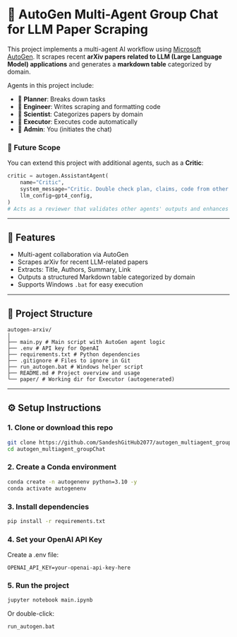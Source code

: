 # 🤖 AutoGen Multi-Agent Group Chat for LLM Paper Scraping

This project implements a multi-agent AI workflow using [Microsoft AutoGen](https://github.com/microsoft/autogen). It scrapes recent **arXiv papers related to LLM (Large Language Model) applications** and generates a **markdown table** categorized by domain.

Agents in this project include:
- 🧠 **Planner**: Breaks down tasks
- 👷 **Engineer**: Writes scraping and formatting code
- 🧪 **Scientist**: Categorizes papers by domain
- 🤖 **Executor**: Executes code automatically
- 👤 **Admin**: You (initiates the chat)

### 🧠 Future Scope
You can extend this project with additional agents, such as a **Critic**:

```python
critic = autogen.AssistantAgent(
    name="Critic",
    system_message="Critic. Double check plan, claims, code from other agents and provide feedback. Check whether the plan includes adding verifiable info such as source URL.",
    llm_config=gpt4_config,
)
# Acts as a reviewer that validates other agents' outputs and enhances reliability
```
---

## 🚀 Features

- Multi-agent collaboration via AutoGen
- Scrapes arXiv for recent LLM-related papers
- Extracts: Title, Authors, Summary, Link
- Outputs a structured Markdown table categorized by domain
- Supports Windows `.bat` for easy execution

---


## 📂 Project Structure
```
autogen-arxiv/
│
├── main.py # Main script with AutoGen agent logic
├── .env # API key for OpenAI
├── requirements.txt # Python dependencies
├── .gitignore # Files to ignore in Git
├── run_autogen.bat # Windows helper script
├── README.md # Project overview and usage
└── paper/ # Working dir for Executor (autogenerated)
```


---

## ⚙️ Setup Instructions

### 1. Clone or download this repo

```bash
git clone https://github.com/SandeshGitHub2077/autogen_multiagent_groupChat.git
cd autogen_multiagent_groupChat
```

### 2. Create a Conda environment
```bash
conda create -n autogenenv python=3.10 -y
conda activate autogenenv
```

### 3. Install dependencies
```bash
pip install -r requirements.txt
```

### 4. Set your OpenAI API Key
Create a .env file:
```env
OPENAI_API_KEY=your-openai-api-key-here
```

### 5. Run the project
```bash
jupyter notebook main.ipynb
```
Or double-click:

```bat
run_autogen.bat
```